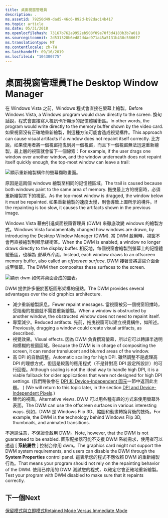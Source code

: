 ```yaml
---
title: 桌面視窗管理員
description: .
ms.assetid: 79250d49-dad5-46c6-892d-b92dac14b417
ms.topic: article
ms.date: 05/31/2018
ms.openlocfilehash: 73167b762a9952eb508f09e70f3d4183b3b7a018
ms.sourcegitcommit: 2d531328b6ed82d4ad971a45a5131b430c5866f7
ms.translationtype: MT
ms.contentlocale: zh-TW
ms.lasthandoff: 09/16/2019
ms.locfileid: "104300775"
---
```

# <a name="the-desktop-window-manager"></a><span data-ttu-id="ee0c0-103">桌面視窗管理員</span><span class="sxs-lookup"><span data-stu-id="ee0c0-103">The Desktop Window Manager</span></span>

<span data-ttu-id="ee0c0-104">在 Windows Vista 之前，Windows 程式會直接在螢幕上繪製。</span><span class="sxs-lookup"><span data-stu-id="ee0c0-104">Before Windows Vista, a Windows program would draw directly to the screen.</span></span> <span data-ttu-id="ee0c0-105">換句話說，程式會直接寫入視訊卡所顯示的記憶體緩衝區。</span><span class="sxs-lookup"><span data-stu-id="ee0c0-105">In other words, the program would write directly to the memory buffer shown by the video card.</span></span> <span data-ttu-id="ee0c0-106">如果視窗沒有正確地重新繪製，則這種方法可能會造成視覺構件。</span><span class="sxs-lookup"><span data-stu-id="ee0c0-106">This approach can cause visual artifacts if a window does not repaint itself correctly.</span></span> <span data-ttu-id="ee0c0-107">比方說，如果使用者將一個視窗拖曳到另一個視窗，而且下一個視窗無法迅速重新繪製，最上層的視窗就會留下一個線索：</span><span class="sxs-lookup"><span data-stu-id="ee0c0-107">For example, if the user drags one window over another window, and the window underneath does not repaint itself quickly enough, the top-most window can leave a trail:</span></span>

![顯示重新繪製構件的螢幕擷取畫面。](images/graphics04.png)

<span data-ttu-id="ee0c0-109">原因是這兩個 windows 繪製至相同的記憶體區域。</span><span class="sxs-lookup"><span data-stu-id="ee0c0-109">The trail is caused because both windows paint to the same area of memory.</span></span> <span data-ttu-id="ee0c0-110">拖曳最上方的視窗時，必須重新繪製其下的視窗。</span><span class="sxs-lookup"><span data-stu-id="ee0c0-110">As the top-most window is dragged, the window below it must be repainted.</span></span> <span data-ttu-id="ee0c0-111">如果重新繪製的速度太慢，則會導致上圖所示的構件。</span><span class="sxs-lookup"><span data-stu-id="ee0c0-111">If the repainting is too slow, it causes the artifacts shown in the previous image.</span></span>

<span data-ttu-id="ee0c0-112">Windows Vista 藉由引進桌面視窗管理員 (DWM) 來徹底改變 windows 的繪製方式。</span><span class="sxs-lookup"><span data-stu-id="ee0c0-112">Windows Vista fundamentally changed how windows are drawn, by introducing the Desktop Window Manager (DWM).</span></span> <span data-ttu-id="ee0c0-113">當 DWM 啟用時，視窗不會再直接繪製到顯示緩衝區。</span><span class="sxs-lookup"><span data-stu-id="ee0c0-113">When the DWM is enabled, a window no longer draws directly to the display buffer.</span></span> <span data-ttu-id="ee0c0-114">相反地，每個視窗會繪製到螢幕上的記憶體緩衝區，也稱為 *螢幕外介面*。</span><span class="sxs-lookup"><span data-stu-id="ee0c0-114">Instead, each window draws to an offscreen memory buffer, also called an *offscreen surface*.</span></span> <span data-ttu-id="ee0c0-115">DWM 接著會將這些介面合成至螢幕。</span><span class="sxs-lookup"><span data-stu-id="ee0c0-115">The DWM then composites these surfaces to the screen.</span></span>

![顯示 dwm 如何將桌面合成的圖表。](images/graphics05.png)

<span data-ttu-id="ee0c0-117">DWM 提供許多優於舊版圖形架構的優點。</span><span class="sxs-lookup"><span data-stu-id="ee0c0-117">The DWM provides several advantages over the old graphics architecture.</span></span>

-   <span data-ttu-id="ee0c0-118">減少重新繪製訊息。</span><span class="sxs-lookup"><span data-stu-id="ee0c0-118">Fewer repaint messages.</span></span> <span data-ttu-id="ee0c0-119">當視窗被另一個視窗阻擋時，受阻礙的視窗就不需要重新繪製。</span><span class="sxs-lookup"><span data-stu-id="ee0c0-119">When a window is obstructed by another window, the obstructed window does not need to repaint itself.</span></span>
-   <span data-ttu-id="ee0c0-120">專案減少。</span><span class="sxs-lookup"><span data-stu-id="ee0c0-120">Reduced artifacts.</span></span> <span data-ttu-id="ee0c0-121">先前，拖曳視窗可以建立視覺構件，如所述。</span><span class="sxs-lookup"><span data-stu-id="ee0c0-121">Previously, dragging a window could create visual artifacts, as described.</span></span>
-   <span data-ttu-id="ee0c0-122">視覺效果。</span><span class="sxs-lookup"><span data-stu-id="ee0c0-122">Visual effects.</span></span> <span data-ttu-id="ee0c0-123">因為 DWM 負責撰寫螢幕，所以它可以轉譯半透明和模糊的視窗區域。</span><span class="sxs-lookup"><span data-stu-id="ee0c0-123">Because the DWM is in charge of compositing the screen, it can render translucent and blurred areas of the window.</span></span>
-   <span data-ttu-id="ee0c0-124">高 DPI 的自動調整。</span><span class="sxs-lookup"><span data-stu-id="ee0c0-124">Automatic scaling for high DPI.</span></span> <span data-ttu-id="ee0c0-125">雖然調整不是處理高 DPI 的理想方式，但這是較舊的應用程式（不是針對高 DPI 設定所設計）的可行回復。</span><span class="sxs-lookup"><span data-stu-id="ee0c0-125">Although scaling is not the ideal way to handle high DPI, it is a viable fallback for older applications that were not designed for high DPI settings.</span></span> <span data-ttu-id="ee0c0-126"> (我們稍後會在 [DPI 和 Device-Independent 圖元](dpi-and-device-independent-pixels.md)一節中返回此主題。 ) </span><span class="sxs-lookup"><span data-stu-id="ee0c0-126">(We will return to this topic later, in the section [DPI and Device-Independent Pixels](dpi-and-device-independent-pixels.md).)</span></span>
-   <span data-ttu-id="ee0c0-127">替代的視圖。</span><span class="sxs-lookup"><span data-stu-id="ee0c0-127">Alternative views.</span></span> <span data-ttu-id="ee0c0-128">DWM 可以用各種有趣的方式來使用螢幕外表面。</span><span class="sxs-lookup"><span data-stu-id="ee0c0-128">The DWM can use the offscreen surfaces in various interesting ways.</span></span> <span data-ttu-id="ee0c0-129">例如，DWM 是 Windows Flip 3D、縮圖和動畫轉換背後的技術。</span><span class="sxs-lookup"><span data-stu-id="ee0c0-129">For example, the DWM is the technology behind Windows Flip 3D, thumbnails, and animated transitions.</span></span>

<span data-ttu-id="ee0c0-130">不過請注意，不保證會啟用 DWM。</span><span class="sxs-lookup"><span data-stu-id="ee0c0-130">Note, however, that the DWM is not guaranteed to be enabled.</span></span> <span data-ttu-id="ee0c0-131">圖形配接器可能不支援 DWM 系統需求，使用者可以透過 [ **系統屬性** ] 控制台停用 dwm。</span><span class="sxs-lookup"><span data-stu-id="ee0c0-131">The graphics card might not support the DWM system requirements, and users can disable the DWM through the **System Properties** control panel.</span></span> <span data-ttu-id="ee0c0-132">這表示您的程式不應依賴 DWM 的重新繪製行為。</span><span class="sxs-lookup"><span data-stu-id="ee0c0-132">That means your program should not rely on the repainting behavior of the DWM.</span></span> <span data-ttu-id="ee0c0-133">使用已停用的 DWM 測試您的程式，以確定它會正確地重新繪製。</span><span class="sxs-lookup"><span data-stu-id="ee0c0-133">Test your program with DWM disabled to make sure that it repaints correctly.</span></span>

## <a name="next"></a><span data-ttu-id="ee0c0-134">下一個</span><span class="sxs-lookup"><span data-stu-id="ee0c0-134">Next</span></span>

[<span data-ttu-id="ee0c0-135">保留模式與立即模式</span><span class="sxs-lookup"><span data-stu-id="ee0c0-135">Retained Mode Versus Immediate Mode</span></span>](retained-mode-versus-immediate-mode.md)

 

 




